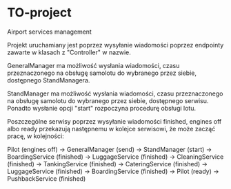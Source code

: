 # TO-project
Airport services management

Projekt uruchamiany jest poprzez wysyłanie wiadomości poprzez endpointy zawarte w klasach z "Controller" w nazwie.

GeneralManager ma możliwość wysłania wiadomości, czasu przeznaczonego na obsługę samolotu do wybranego przez siebie, dostępnego StandManagera.

StandManager ma możliwość wysłania wiadomości, czasu przeznaczonego na obsługę samolotu do wybranego przez siebie, dostępnego serwisu. Ponadto wysłanie opcji "start" rozpoczyna procedurę obsługi lotu.

Poszczególne serwisy poprzez wysyłanie wiadomości finished, engines off albo ready przekazują następnemu w kolejce serwisowi, że może zacząć pracę, w kolejności:

Pilot (engines off) -> GeneralManager (send) -> StandManager (start) -> BoardingService (finished) -> LuggageService (finished) ->  CleaningService (finished) -> TankingService (finished) -> CateringService (finished) -> LuggageService (finished) -> BoardingService (finished) -> Pilot (ready) -> PushbackService (finished)
